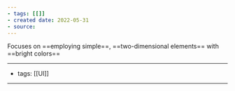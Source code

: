 ```yaml
---
- tags: [[]]
- created date: 2022-05-31
- source: 
---
```


Focuses on ==employing simple==, ==two-dimensional elements== with ==bright colors==

---
- tags: [[UI]]
---